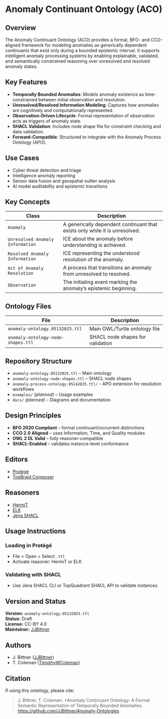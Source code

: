 # Anomaly Continuant Ontology (ACO)

## Overview
The Anomaly Continuant Ontology (ACO) provides a formal, BFO- and CCO-aligned framework for modeling anomalies as generically dependent continuants that exist only during a bounded epistemic interval. It supports intelligent anomaly processing systems by enabling explainable, validated, and semantically constrained reasoning over unresolved and resolved anomaly states.

## Key Features

- **Temporally Bounded Anomalies**: Models anomaly existence as time-constrained between initial observation and resolution.
- **Unresolved/Resolved Information Modeling**: Captures how anomalies are cognitively and computationally represented.
- **Observation-Driven Lifecycle**: Formal representation of observation acts as triggers of anomaly state.
- **SHACL Validation**: Includes node shape file for constraint checking and data validation.
- **Forward-Compatible**: Structured to integrate with the Anomaly Process Ontology (APO).

## Use Cases

- Cyber threat detection and triage
- Intelligence anomaly reporting
- Sensor data fusion and geospatial outlier analysis
- AI model auditability and epistemic transitions

## Key Concepts

| Class                         | Description |
|------------------------------|-------------|
| `Anomaly`                    | A generically dependent continuant that exists only while it is unresolved. |
| `Unresolved Anomaly Information` | ICE about the anomaly before understanding is achieved. |
| `Resolved Anomaly Information`   | ICE representing the understood resolution of the anomaly. |
| `Act of Anomaly Resolution`  | A process that transitions an anomaly from unresolved to resolved. |
| `Observation`                | The initiating event marking the anomaly’s epistemic beginning. |

## Ontology Files

| File | Description |
|------|-------------|
| `anomaly-ontology.05132025.ttl` | Main OWL/Turtle ontology file |
| `anomaly-ontology-node-shapes.ttl` | SHACL node shapes for validation |

## Repository Structure

- `anomaly-ontology.05132025.ttl` – Main ontology
- `anomaly-ontology-node-shapes.ttl` – SHACL node shapes
- `anomaly-process-ontology.05142025.ttl/` – APO extension for resolution workflows
- `examples/` *(planned)* – Usage examples
- `docs/` *(planned)* – Diagrams and documentation

## Design Principles

- **BFO 2020 Compliant** – formal continuant/occurrent distinctions
- **CCO 2.0 Aligned** – uses Information, Time, and Quality modules
- **OWL 2 DL Valid** – fully reasoner-compatible
- **SHACL-Enabled** – validates instance-level conformance

## Editors

- [Protégé](https://protege.stanford.edu/)
- [TopBraid Composer](https://www.topquadrant.com/products/topbraid-composer/)

## Reasoners

- [HermiT](http://www.hermit-reasoner.com/)
- [ELK](https://github.com/liveontologies/elk-reasoner)
- [Jena SHACL](https://jena.apache.org/documentation/shacl/)

## Usage Instructions

### Loading in Protégé
- File > Open > Select `.ttl`
- Activate reasoner: HermiT or ELK

### Validating with SHACL
- Use Jena SHACL CLI or TopQuadrant SHACL API to validate instances

## Version and Status

**Version:** `anomaly-ontology.05132025.ttl`  
**Status:** Draft  
**License:** CC-BY 4.0  
**Maintainer:** [JJBittner](https://github.com/JJBittner)

## Authors
- J. Bittner ([JJBittner](https://github.com/JJBittner))  
- T. Coleman ([TimothyWColeman](https://github.com/TimothyWColeman))

## Citation
If using this ontology, please cite:

> J. Bittner, T. Coleman. *Anomaly Continuant Ontology: A Formal Semantic Representation of Temporally Bounded Anomalies. https://github.com/JJBittner/Anomaly-Ontologies
